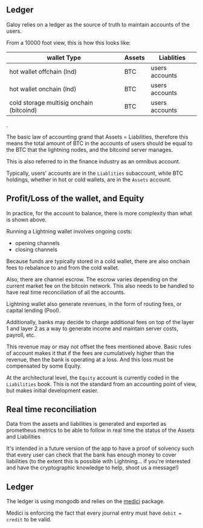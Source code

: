 ## Ledger

Galoy relies on a ledger as the source of truth to maintain accounts of the users.

From a 10000 foot view, this is how this looks like:

wallet Type | Assets | Liablities
--- | --- | ---
hot wallet offchain (lnd) | BTC | users accounts
hot wallet onchain (lnd) | BTC | users accounts
cold storage multisig onchain (bitcoind) | BTC | users accounts
.


The basic law of accounting grand that Assets = Liabilities, therefore this means the total amount of BTC in the accounts of users should be equal to the BTC that the lightning nodes, and the bitcoind server manages.

This is also referred to in the finance industry as an omnibus account.

Typically, users' accounts are in the `Liablities` subaccount, while BTC holdings, whether in hot or cold wallets, are in the `Assets` account.

## Profit/Loss of the wallet, and Equity

In practice, for the account to balance, there is more complexity than what is shown above.

Running a Lightning wallet involves ongoing costs:
- opening channels
- closing channels

Because funds are typically stored in a cold wallet, there are also onchain fees to rebalance to and from the cold wallet.

Also, there are channel escrow. The escrow varies depending on the current market fee on the bitcoin network. This also needs to be handled to have real time reconciliation of all the accounts.


Lightning wallet also generate revenues, in the form of routing fees, or capital lending (Pool).

Additionally, banks may decide to charge additional fees on top of the layer 1 and layer 2 as a way to generate income and maintain server costs, payroll, etc.

This revenue may or may not offset the fees mentioned above. Basic rules of account makes it that if the fees are cumulatively higher than the revenue, then the bank is operating at a loss. And this loss must be compensated by some Equity.

At the architectural level, the `Equity` account is currently coded in the `Liabilities` book. This is not the standard from an accounting point of view, but makes initial development easier.

## Real time reconciliation

Data from the assets and liabilities is generated and exported as prometheus metrics to be able to follow in real time the status of the Assets and Liabilities

It's intended in a future version of the app to have a proof of solvency such that every user can check that the bank has enough money to cover liabilities (to the extent this is possible with Lightning... if you're interested and have the cryptographic knowledge to help, shoot us a message!)

## Ledger

The ledger is using mongodb and relies on the [medici](https://github.com/flash-oss/medici) package.

Medici is enforcing the fact that every journal entry must have `debit = credit` to be valid.
